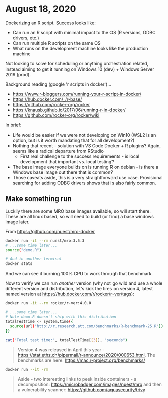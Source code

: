 # August 18, 2020

Dockerizing an R script.  Success looks like:

- Can run an R script with minimal impact to the OS (R versions, ODBC drivers, etc.)
- Can run multiple R scripts on the same OS
- What runs on the development machine looks like the production machine

Not looking to solve for scheduling or anything orchestration related, instead aiming to get it running on Windows 10 (dev) + Windows Server 2019 (prod).

Background reading (google 'r scripts in docker')...
- https://www.r-bloggers.com/running-your-r-script-in-docker/
- https://hub.docker.com/_/r-base/
- https://github.com/rocker-org/rocker
- https://knausb.github.io/2017/06/running-r-in-docker/
- https://github.com/rocker-org/rocker/wiki

In brief:
- Life would be easier if we were not developing on Win10 (WSL2 is an option, but is it worth mandating that for all development?)
- Nothing that recent - solution with VS Code Docker + R plugins?  Again, seems like a radical departure from RStudio
  - First real challenge to the success requirements - is local development that important vs. local testing?
- The base image everyone builds on is running R on debian - is there a Windows base image out there that is common?
- Those caveats aside, this is a very straightforward use case.  Provisional searching for adding ODBC drivers shows that is also fairly common.

## Make something run

Luckily there are some MRO base images available, so will start there.  These are all linux based, so will need to build (or find) a base windows image later.

From https://github.com/nuest/mro-docker

```bash
docker run -it --rm nuest/mro:3.5.3
# ...some time later...
source("demo.R")

# And in another terminal
docker stats
```

And we can see it burning 100% CPU to work through that benchmark.

Now to verify we can run _another_ version (why not go wild and use a whole different version and distribution, let's kick the tires on version 4, latest named version at https://hub.docker.com/r/rocker/r-ver/tags):

```bash
docker run -it --rm rocker/r-ver:4.0.0

# ...some time later...
# Note demo.R doesn't ship with this distribution
totalTestTime <- system.time({
  source(url("http://r.research.att.com/benchmarks/R-benchmark-25.R"))
})

cat("Total test time:", totalTestTime[[3]], "seconds")
```

> Version 4 was released in April this year - https://stat.ethz.ch/pipermail/r-announce/2020/000653.html.  The benchmarks are here: https://mac.r-project.org/benchmarks/


```bash
docker run --it -rm 
```

> Aside - two interesting links to peek inside containers - a decomposition: https://microbadger.com/images/nuest/mro and then a vulnerability scanner: https://github.com/aquasecurity/trivy